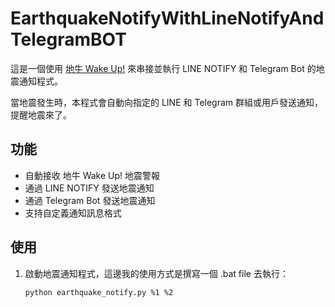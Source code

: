 # EarthquakeNotifyWithLineNotifyAndTelegramBOT

這是一個使用 [地牛 Wake Up!](https://earthquake.tw) 來串接並執行 LINE NOTIFY 和 Telegram Bot 的地震通知程式。

當地震發生時，本程式會自動向指定的 LINE 和 Telegram 群組或用戶發送通知，提醒地震來了。

## 功能
- 自動接收 地牛 Wake Up! 地震警報
- 通過 LINE NOTIFY 發送地震通知
- 通過 Telegram Bot 發送地震通知
- 支持自定義通知訊息格式

## 使用
1. 啟動地震通知程式，這邊我的使用方式是撰寫一個 .bat file 去執行：
    ```sh
    python earthquake_notify.py %1 %2 
    ```

